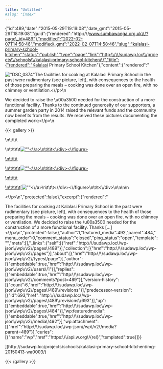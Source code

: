```yaml
---
title: "Untitled"
#slug: "index"
---
```


{"id":489,"date":"2015-05-29T19:19:08","date\_gmt":"2015-05-29T18:19:08","guid":{"rendered":"http:\\/\\/www.sumbawanga.org.uk\\/?page\_id=489"},"modified":"2022-02-07T14:58:46","modified\_gmt":"2022-02-07T14:58:46","slug":"kalalasi-primary-school-kitchen","status":"publish","type":"page","link":"http:\\/\\/sudawp.loc\\/projects\\/schools\\/kalalasi-primary-school-kitchen\\/","title":{"rendered":"Kalalasi Primary School Kitchen"},"content":{"rendered":"

![\"DSC_0374\"](\"\/wp-content\/2015\/05\/DSC_0374-300x201.jpg\")The facilities for cooking at Kalalasi Primary School in the past were rudimentary (see picture, left), with consequences to the health of those preparing the meals – cooking was done over an open fire, with no chimney or ventilation.<\\/p>\\n

We decided to raise the \\u00a3500 needed for the construction of a more functional facility. Thanks to the continued generosity of our supporters, a summer garden party in 2014 raised the relevant funds and the community now benefits from the results. We received these pictures documenting the completed work:<\\/p>\\n

{{< gallery >}}


\\n\\t\\t\\t

\\n\\t\\t\\t\\t[![\"\"](\"http:\/\/sudawp.loc\/wp-content\/2015\/05\/scan0297-150x150.jpg\")<\\/a>\\n\\t\\t\\t<\\/div><\\/figure>](http:\/\/sudawp.loc\/projects\/schools\/kalalasi-primary-school-kitchen\/scan0297\/)

[\\n\\t\\t\\t](http:\/\/sudawp.loc\/projects\/schools\/kalalasi-primary-school-kitchen\/scan0297\/)

[\\n\\t\\t\\t\\t](http:\/\/sudawp.loc\/projects\/schools\/kalalasi-primary-school-kitchen\/scan0297\/)[![\"\"](\"http:\/\/sudawp.loc\/wp-content\/2015\/05\/IMG-20150413-WA0004-150x150.jpg\")<\\/a>\\n\\t\\t\\t<\\/div><\\/figure>](http:\/\/sudawp.loc\/projects\/schools\/kalalasi-primary-school-kitchen\/img-20150413-wa0004\/)

[\\n\\t\\t\\t](http:\/\/sudawp.loc\/projects\/schools\/kalalasi-primary-school-kitchen\/img-20150413-wa0004\/)

[\\n\\t\\t\\t\\t](http:\/\/sudawp.loc\/projects\/schools\/kalalasi-primary-school-kitchen\/img-20150413-wa0004\/)[![\"\"](\"http:\/\/sudawp.loc\/wp-content\/2015\/05\/IMG-20150413-WA0003-150x150.jpg\")<\\/a>\\n\\t\\t\\t<\\/div><\\/figure>\\n\\t\\t<\\/div>\\n\\n\\n\\n

<\\/p>\\n","protected":false},"excerpt":{"rendered":"

The facilities for cooking at Kalalasi Primary School in the past were rudimentary (see picture, left), with consequences to the health of those preparing the meals – cooking was done over an open fire, with no chimney or ventilation. We decided to raise the \\u00a3500 needed for the construction of a more functional facility. Thanks \[…\]<\\/p>\\n","protected":false},"author":1,"featured\_media":492,"parent":484,"menu\_order":0,"comment\_status":"closed","ping\_status":"open","template":"","meta":\[\],"\_links":{"self":\[{"href":"http:\\/\\/sudawp.loc\\/wp-json\\/wp\\/v2\\/pages\\/489"}\],"collection":\[{"href":"http:\\/\\/sudawp.loc\\/wp-json\\/wp\\/v2\\/pages"}\],"about":\[{"href":"http:\\/\\/sudawp.loc\\/wp-json\\/wp\\/v2\\/types\\/page"}\],"author":\[{"embeddable":true,"href":"http:\\/\\/sudawp.loc\\/wp-json\\/wp\\/v2\\/users\\/1"}\],"replies":\[{"embeddable":true,"href":"http:\\/\\/sudawp.loc\\/wp-json\\/wp\\/v2\\/comments?post=489"}\],"version-history":\[{"count":6,"href":"http:\\/\\/sudawp.loc\\/wp-json\\/wp\\/v2\\/pages\\/489\\/revisions"}\],"predecessor-version":\[{"id":693,"href":"http:\\/\\/sudawp.loc\\/wp-json\\/wp\\/v2\\/pages\\/489\\/revisions\\/693"}\],"up":\[{"embeddable":true,"href":"http:\\/\\/sudawp.loc\\/wp-json\\/wp\\/v2\\/pages\\/484"}\],"wp:featuredmedia":\[{"embeddable":true,"href":"http:\\/\\/sudawp.loc\\/wp-json\\/wp\\/v2\\/media\\/492"}\],"wp:attachment":\[{"href":"http:\\/\\/sudawp.loc\\/wp-json\\/wp\\/v2\\/media?parent=489"}\],"curies":\[{"name":"wp","href":"https:\\/\\/api.w.org\\/{rel}","templated":true}\]}}

](http:\/\/sudawp.loc\/projects\/schools\/kalalasi-primary-school-kitchen\/img-20150413-wa0003\/)












{{< /gallery >}}